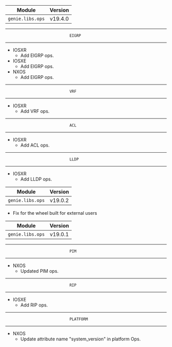 | Module                  | Version       |
| ------------------------|:-------------:|
| ``genie.libs.ops``      |     v19.4.0   |


--------------------------------------------------------------------------------
                                EIGRP
--------------------------------------------------------------------------------
* IOSXR
	* Add EIGRP ops.
* IOSXE
	* Add EIGRP ops.
* NXOS
	* Add EIGRP ops.
--------------------------------------------------------------------------------
                                VRF
--------------------------------------------------------------------------------
* IOSXR
    * Add VRF ops.

--------------------------------------------------------------------------------
                                ACL
--------------------------------------------------------------------------------
* IOSXR
    * Add ACL ops.

--------------------------------------------------------------------------------
                                LLDP
--------------------------------------------------------------------------------
* IOSXR
    * Add LLDP ops.


| Module                  | Version       |
| ------------------------|:-------------:|
| ``genie.libs.ops``      |     v19.0.2   |


* Fix for the wheel built for external users


| Module                  | Version       |
| ------------------------|:-------------:|
| ``genie.libs.ops``      |     v19.0.1   |


--------------------------------------------------------------------------------
                                PIM
--------------------------------------------------------------------------------
* NXOS
    * Updated PIM ops.

--------------------------------------------------------------------------------
                                RIP
--------------------------------------------------------------------------------
* IOSXE
    * Add RIP ops.

--------------------------------------------------------------------------------
                                PLATFORM
--------------------------------------------------------------------------------

* NXOS
    * Update attribute name "system_version" in platform Ops.